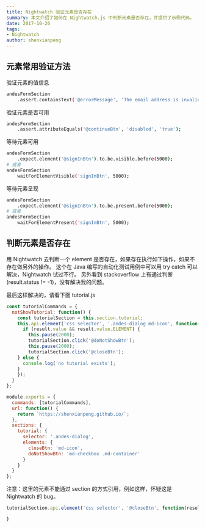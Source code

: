 ```yaml
---
title: Nightwatch 验证元素是否存在
summary: 本文介绍了如何在 Nightwatch.js 中判断元素是否存在，并提供了示例代码。
date: 2017-10-26
tags:
- Nightwatch
author: shenxianpeng
---
```


## 元素常用验证方法

验证元素的值信息


```bash
andesFormSection
    .assert.containsText('@errorMessage', 'The email address is invalid.')
```

验证元素是否可用

```bash
andesFormSection
    .assert.attributeEquals('@continueBtn', 'disabled', 'true');
```

等待元素可用

```bash
andesFormSection
    .expect.element('@signInBtn').to.be.visible.before(5000);
# 或者
andesFormSection
    waitForElementVisible('signInBtn', 5000);
```

等待元素呈现

```bash
andesFormSection
    .expect.element('@signInBtn').to.be.present.before(5000);
# 或者
andesFormSection
    waitForElementPresent('signInBtn', 5000);
```

## 判断元素是否存在

用 Nightwatch 去判断一个 element 是否存在，如果存在执行如下操作，如果不存在做另外的操作。
这个在 Java 编写的自动化测试用例中可以用 try catch 可以解决，Nightwatch 试过不行。
另外看到 stackoverflow 上有通过判断 (result.status != -1)，没有解决我的问题。

最后这样解决的，请看下面 tutorial.js

```javascript
const tutorialCommands = {
  notShowTutorial: function() {
    const tutorialSection = this.section.tutorial;
    this.api.element('css selector', '.andes-dialog md-icon', function(result) {
      if (result.value && result.value.ELEMENT) {
        this.pause(2000);
        tutorialSection.click('@doNotShowBtn');
        this.pause(2000);
        tutorialSection.click('@closeBtn');
    } else {
      console.log('no tutorial exists');
    }
    });
  }
};

module.exports = {
  commands: [tutorialCommands],
  url: function() {
    return `https://shenxianpeng.github.io/`;
  },
  sections: {
    tutorial: {
      selector: '.andes-dialog',
      elements: {
        closeBtn: 'md-icon',
        doNotShowBtn: 'md-checkbox .md-container'
      }
    }
  }
};
```

注意：这里的元素不能通过 section 的方式引用，例如这样，怀疑这是 Nightwatch 的 bug。

```javascript
tutorialSection.api.element('css selector', '@closeBtn', function(result) {

}
```
